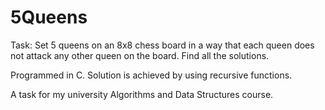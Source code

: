 # 5Queens

Task:
Set 5 queens on an 8x8 chess board in a way that each queen does not attack any other queen on the board. Find all the solutions.

Programmed in C. Solution is achieved by using recursive functions.

A task for my university Algorithms and Data Structures course.

